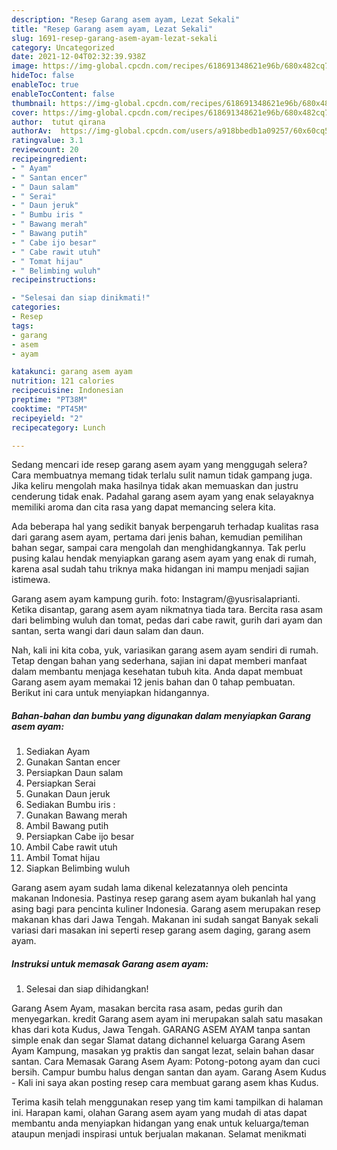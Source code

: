 ```yaml
---
description: "Resep Garang asem ayam, Lezat Sekali"
title: "Resep Garang asem ayam, Lezat Sekali"
slug: 1691-resep-garang-asem-ayam-lezat-sekali
category: Uncategorized
date: 2021-12-04T02:32:39.938Z
image: https://img-global.cpcdn.com/recipes/618691348621e96b/680x482cq70/garang-asem-ayam-foto-resep-utama.jpg
hideToc: false
enableToc: true
enableTocContent: false
thumbnail: https://img-global.cpcdn.com/recipes/618691348621e96b/680x482cq70/garang-asem-ayam-foto-resep-utama.jpg
cover: https://img-global.cpcdn.com/recipes/618691348621e96b/680x482cq70/garang-asem-ayam-foto-resep-utama.jpg
author:  tutut qirana
authorAv:  https://img-global.cpcdn.com/users/a918bbedb1a09257/60x60cq50/avatar.jpg
ratingvalue: 3.1
reviewcount: 20
recipeingredient:
- " Ayam"
- " Santan encer"
- " Daun salam"
- " Serai"
- " Daun jeruk"
- " Bumbu iris "
- " Bawang merah"
- " Bawang putih"
- " Cabe ijo besar"
- " Cabe rawit utuh"
- " Tomat hijau"
- " Belimbing wuluh"
recipeinstructions:

- "Selesai dan siap dinikmati!"
categories:
- Resep
tags:
- garang
- asem
- ayam

katakunci: garang asem ayam 
nutrition: 121 calories
recipecuisine: Indonesian
preptime: "PT38M"
cooktime: "PT45M"
recipeyield: "2"
recipecategory: Lunch

---
```



Sedang mencari ide resep garang asem ayam yang menggugah selera? Cara membuatnya memang tidak terlalu sulit namun tidak gampang juga. Jika keliru mengolah maka hasilnya tidak akan memuaskan dan justru cenderung tidak enak. Padahal garang asem ayam yang enak selayaknya memiliki aroma dan cita rasa yang dapat memancing selera kita.


Ada beberapa hal yang sedikit banyak berpengaruh terhadap kualitas rasa dari garang asem ayam, pertama dari jenis bahan, kemudian pemilihan bahan segar, sampai cara mengolah dan menghidangkannya. Tak perlu pusing kalau hendak menyiapkan garang asem ayam yang enak di rumah, karena asal sudah tahu triknya maka hidangan ini mampu menjadi sajian istimewa.

Garang asem ayam kampung gurih. foto: Instagram/@yusrisalaprianti. Ketika disantap, garang asem ayam nikmatnya tiada tara. Bercita rasa asam dari belimbing wuluh dan tomat, pedas dari cabe rawit, gurih dari ayam dan santan, serta wangi dari daun salam dan daun.


Nah, kali ini kita coba, yuk, variasikan garang asem ayam sendiri di rumah. Tetap dengan bahan yang sederhana, sajian ini dapat memberi manfaat dalam membantu menjaga kesehatan tubuh kita. Anda dapat membuat Garang asem ayam memakai 12 jenis bahan dan 0 tahap pembuatan. Berikut ini cara untuk menyiapkan hidangannya.

<!--inarticleads1-->

##### Bahan-bahan dan bumbu yang digunakan dalam menyiapkan Garang asem ayam:

1. Sediakan  Ayam
1. Gunakan  Santan encer
1. Persiapkan  Daun salam
1. Persiapkan  Serai
1. Gunakan  Daun jeruk
1. Sediakan  Bumbu iris :
1. Gunakan  Bawang merah
1. Ambil  Bawang putih
1. Persiapkan  Cabe ijo besar
1. Ambil  Cabe rawit utuh
1. Ambil  Tomat hijau
1. Siapkan  Belimbing wuluh


Garang asem ayam sudah lama dikenal kelezatannya oleh pencinta makanan Indonesia. Pastinya resep garang asem ayam bukanlah hal yang asing bagi para pencinta kuliner Indonesia. Garang asem merupakan resep makanan khas dari Jawa Tengah. Makanan ini sudah sangat Banyak sekali variasi dari masakan ini seperti resep garang asem daging, garang asem ayam. 

<!--inarticleads2-->

##### Instruksi untuk memasak Garang asem ayam:


1. Selesai dan siap dihidangkan!

Garang Asem Ayam, masakan bercita rasa asam, pedas gurih dan menyegarkan. kredit Garang asem ayam ini merupakan salah satu masakan khas dari kota Kudus, Jawa Tengah. GARANG ASEM AYAM tanpa santan simple enak dan segar Slamat datang dichannel keluarga Garang Asem Ayam Kampung, masakan yg praktis dan sangat lezat, selain bahan dasar santan. Cara Memasak Garang Asem Ayam: Potong-potong ayam dan cuci bersih. Campur bumbu halus dengan santan dan ayam. Garang Asem Kudus - Kali ini saya akan posting resep cara membuat garang asem khas Kudus. 

Terima kasih telah menggunakan resep yang tim kami tampilkan di halaman ini. Harapan kami, olahan Garang asem ayam yang mudah di atas dapat membantu anda menyiapkan hidangan yang enak untuk keluarga/teman ataupun menjadi inspirasi untuk berjualan makanan. Selamat menikmati
